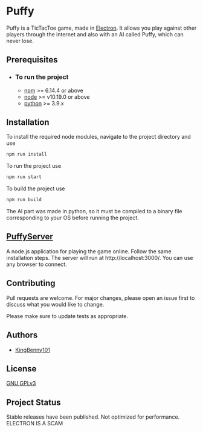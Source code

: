 # Puffy

Puffy is a TicTacToe game, made in [Electron](https://www.electronjs.org/).
It allows you play against other players through the internet and also with an AI called Puffy, which can never lose. 


## Prerequisites
* ### To run the project
  * [npm](https://www.npmjs.com/package/npm) >= 6.14.4 or above
  * [node](https://nodejs.org/) >=  v10.19.0 or above
  * [python](https://www.python.org/) >= 3.9.x

  

## Installation
To install the required node modules, navigate to the project directory and use 
```bash
npm run install
```
To run the project use
```bash
npm run start
```

To build the project use
```bash
npm run build
```
The AI part was made in python, so it must be compiled to a binary file corresponding to your OS before running the project.

## [PuffyServer](https://github.com/benstindavis/PuffyServer)
A node.js application for playing the game online. Follow the same installation steps. The server will run at http://localhost:3000/. You can use any browser to connect.


## Contributing
Pull requests are welcome. For major changes, please open an issue first to discuss what you would like to change.

Please make sure to update tests as appropriate.

## Authors 
* [KingBenny101](https://github.com/benstindavis)

## License
[GNU GPLv3](https://choosealicense.com/licenses/gpl-3.0/)

## Project Status
Stable releases have been published. Not optimized for performance. ELECTRON IS A SCAM

